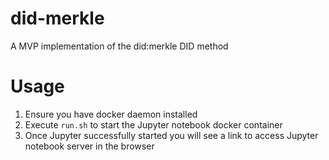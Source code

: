 # did-merkle
A MVP implementation of the did:merkle DID method

# Usage
1. Ensure you have docker daemon installed
2. Execute `run.sh` to start the Jupyter notebook docker container
3. Once Jupyter successfully started you will see a link to access Jupyter notebook server in the browser 